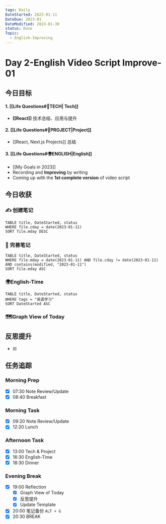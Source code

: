 ```yaml
---
tags: Daily
DateStarted: 2023-01-11
DateDue: 2023-01
DateModified: 2023-01-30
status: Done
Topic:
  - English-Improving
---
```


# Day 2-English Video Script Improve-01

## 今日目标

#### 1. [[Life Questions#🚀TECH| Tech]]

- **[[React]]** 技术总结、应用与提升

#### 2. [[Life Questions#🚀PROJECT|Project]]

- [[React, Next.js Projects]] 总结

#### 3. [[Life Questions#🌍ENGLISH|English]]

- [[My Goals in 2023]]
- Recording and **Improving** by writing
- Coming up with the **1st complete version** of video script

## 今日收获

### ✍️ 创建笔记

```dataview
TABLE title, DateStarted, status
WHERE file.cday = date(2023-01-11)
SORT file.mday DESC
```

### 📝 完善笔记

```dataview
TABLE title, DateStarted, status
WHERE file.mday = date(2023-01-11) AND file.cday != date(2023-01-11) AND contains(modified, "2023-01-11")
SORT file.mday ASC
```

### 🌍English-Time

```dataview
TABLE title, DateStarted, status
WHERE tags = "英语学习"
SORT DateStarted ASC
```

### 🗺️Graph View of Today

## 反思提升

- [x]

## 任务追踪

### Morning Prep

- [x] 07:30 Note Review/Update
- [x] 08:40 Breakfast

### Morning Task

- [x] 09:20 Note Review/Update
- [x] 12:20 Lunch

### Afternoon Task

- [x] 13:00 Tech & Project
- [x] 16:30 English-Time
- [x] 18:30 Dinner

### Evening Break

- [x] 19:00 Reflection
  - [x] Graph View of Today
  - [x] 反思提升
  - [x] Update Template
- [x] 20:00 笔记备份 `ALT + G`
- [x] 20:30 BREAK
